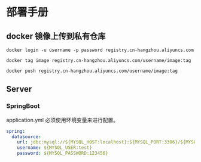 # 部署手册

## docker 镜像上传到私有仓库

```shell
docker login -u username -p password registry.cn-hangzhou.aliyuncs.com

docker tag image registry.cn-hangzhou.aliyuncs.com/username/image:tag

docker push registry.cn-hangzhou.aliyuncs.com/username/image:tag
```

## Server
### SpringBoot 

application.yml 必须使用环境变量来进行配置。

```yaml
spring:
  datasource:
    url: jdbc:mysql://${MYSQL_HOST:localhost}:${MYSQL_PORT:3306}/${MYSQL_DATABASE:test}?useUnicode=true&characterEncoding=utf-8&useSSL=false&serverTimezone=Asia/Shanghai
    username: ${MYSQL_USER:test}
    password: ${MYSQL_PASSWORD:123456}
```


